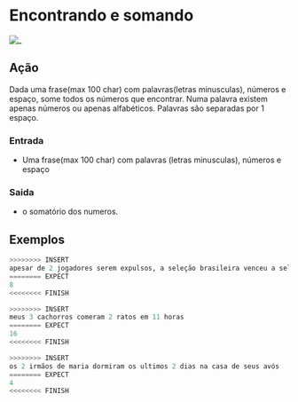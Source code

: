 # Encontrando e somando

![_](https://raw.githubusercontent.com/qxcodefup/arcade/master/base/numeros/cover.jpg)

## Ação

Dada uma frase(max 100 char) com palavras(letras minusculas), números e espaço, some todos os números que encontrar. Numa palavra existem apenas números ou apenas alfabéticos. Palavras são separadas por 1 espaço.

### Entrada

* Uma frase(max 100 char) com palavras (letras minusculas), números e espaço

### Saida

* o somatório dos numeros.

## Exemplos

``` py
>>>>>>>> INSERT
apesar de 2 jogadores serem expulsos, a seleção brasileira venceu a seleção italiana por 5 x 1
======== EXPECT
8
<<<<<<<< FINISH
```

```py
>>>>>>>> INSERT
meus 3 cachorros comeram 2 ratos em 11 horas
======== EXPECT
16
<<<<<<<< FINISH
```

```py
>>>>>>>> INSERT
os 2 irmãos de maria dormiram os ultimos 2 dias na casa de seus avós
======== EXPECT
4
<<<<<<<< FINISH
```
